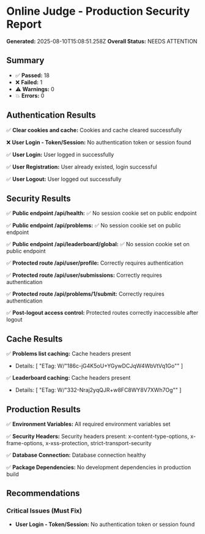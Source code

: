 # Online Judge - Production Security Report

**Generated:** 2025-08-10T15:08:51.258Z
**Overall Status:** NEEDS ATTENTION

## Summary

- ✅ **Passed:** 18
- ❌ **Failed:** 1
- ⚠️ **Warnings:** 0
- 💥 **Errors:** 0

## Authentication Results

✅ **Clear cookies and cache:** Cookies and cache cleared successfully

❌ **User Login - Token/Session:** No authentication token or session found

✅ **User Login:** User logged in successfully

✅ **User Registration:** User already existed, login successful

✅ **User Logout:** User logged out successfully

## Security Results

✅ **Public endpoint /api/health:** ✅ No session cookie set on public endpoint

✅ **Public endpoint /api/problems:** ✅ No session cookie set on public endpoint

✅ **Public endpoint /api/leaderboard/global:** ✅ No session cookie set on public endpoint

✅ **Protected route /api/user/profile:** Correctly requires authentication

✅ **Protected route /api/user/submissions:** Correctly requires authentication

✅ **Protected route /api/problems/1/submit:** Correctly requires authentication

✅ **Post-logout access control:** Protected routes correctly inaccessible after logout

## Cache Results

✅ **Problems list caching:** Cache headers present
   - Details: [
  "ETag: W/\"186c-jG4K5oU+YGywDCJqW4WbVtVq1Go\""
]

✅ **Leaderboard caching:** Cache headers present
   - Details: [
  "ETag: W/\"332-Nraj2yqQJR+w8FC8WY8V7XWh7Og\""
]

## Production Results

✅ **Environment Variables:** All required environment variables set

✅ **Security Headers:** Security headers present: x-content-type-options, x-frame-options, x-xss-protection, strict-transport-security

✅ **Database Connection:** Database connection healthy

✅ **Package Dependencies:** No development dependencies in production build

## Recommendations

### Critical Issues (Must Fix)
- **User Login - Token/Session:** No authentication token or session found

